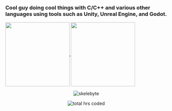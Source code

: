 ### Cool guy doing cool things with C/C++ and various other languages using tools such as Unity, Unreal Engine, and Godot.

<a href="https://github.com/Skelebyte">
  <img height=200 align="center" src="https://github-readme-stats.vercel.app/api?username=Skelebyte&show_icons=true&theme=dracula" />
</a>
<a href="https://github.com/Skelebyte">
  <img height=200 align="center" src="https://github-readme-stats.vercel.app/api/top-langs?username=Skelebyte&show_icons=true&theme=dracula" />
</a>

</p>
<p align="center"> <img src="https://komarev.com/ghpvc/?username=skelebyte" alt="skelebyte"/> </p>
<p align="center"> <img src="https://wakatime.com/badge/user/ebdd5199-39f1-41e1-aa46-73f4e53797cb.svg" alt="total hrs coded"/> </p>
